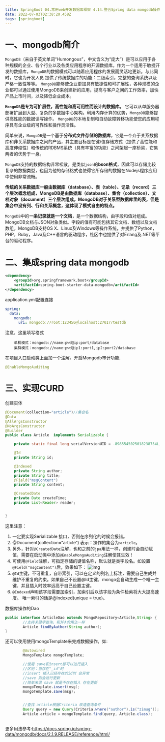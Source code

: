 ```yaml
---
title: SpringBoot 04.常用web开发数据库框架 4.14.整合Spring data mongodb操作数据
date: 2022-07-03T02:38:20.458Z
tags: [springboot]
---
```



# 一、mongodb简介

`MongoDB`（来自于英文单词“Humongous”，中文含义为“庞大”）是可以应用于各种规模的企业、各个行业以及各类应用程序的开源数据库。作为一个适用于敏捷开发的数据库，`MongoDB`的数据模式可以随着应用程序的发展而灵活地更新。与此同时，它也为开发人员 提供了传统数据库的功能：二级索引，完整的查询系统以及严格一致性等等。 `MongoDB`能够使企业更加具有敏捷性和可扩展性，各种规模的企业都可以通过使用MongoDB来创建新的应用，提高与客户之间的工作效率，加快产品上市时间，以及降低企业成本。

**`MongoDB`是专为可扩展性，高性能和高可用性而设计的数据库。** 它可以从单服务器部署扩展到大型、复杂的多数据中心架构。利用内存计算的优势，`MongoDB`能够提供高性能的数据读写操作。 `MongoDB`的本地复制和自动故障转移功能使您的应用程序具有企业级的可靠性和操作灵活性。

简单来说，`MongoDB`是一个基于**分布式文件存储的数据库**，它是一个介于关系数据库和非关系数据库之间的产品，其主要目标是在键/值存储方式（提供了高性能和高度伸缩性）和传统的RDBMS系统（具有丰富的功能）之间架起一座桥梁，它集两者的优势于一身。

`MongoDB`支持的数据结构非常松散，是类似`json`的**bson格式**，因此可以存储比较复杂的数据类型，也因为他的存储格式也使得它所存储的数据在Nodejs程序应用中使用非常流畅。

**传统的关系数据库一般由数据库（database）、表（table）、记录（record）三个层次概念组成，MongoDB是由数据库（database）、集合（collection）、文档对象（document）三个层次组成。MongoDB对于关系型数据库里的表，但是集合中没有列、行和关系概念，这体现了模式自由的特点。**

`MongoDB`中的**一条记录就是一个文档**，是一个数据结构，由字段和值对组成。MongoDB文档与JSON对象类似。字段的值有可能包括其它文档、数组以及文档数组。MongoDB支持OS X、Linux及Windows等操作系统，并提供了Python，PHP，Ruby，Java及C++语言的驱动程序，社区中也提供了对Erlang及.NET等平台的驱动程序。

# 二、集成spring data mongodb

```xml
<dependency>
    <groupId>org.springframework.boot</groupId>
    <artifactId>spring-boot-starter-data-mongodb</artifactId>
</dependency>
```

application.yml配置连接

```yaml
spring:
  data:
    mongodb:
      uri: mongodb://root:123456@localhost:27017/testdb
```

注意，这里填写格式

```
    单机模式：mongodb://name:pwd@ip:port/database
    集群模式：mongodb://name:pwd@ip1:port1,ip2:port2/database
```

在项目入口启动类上面加一个注解。开启Mongodb审计功能.

```java
@EnableMongoAuditing
```

# 三、实现CURD

创建实体

```java
@Document(collection="article")//集合名
@Data
@AllArgsConstructor
@NoArgsConstructor
@Builder
public class Article  implements Serializable {

    private static final long serialVersionUID = -8985545025018238754L;

    @Id
    private String id;

    @Indexed
    private String author;
    private String title;
    @Field("msgContent")
    private String content;

    @CreatedDate
    private Date createTime;
    private List<Reader> reader;


}
```

这里注意：

1. 一定要实现Serializable 接口，否则在序列化的时候会报错。
2. @Document(collection=“article”) 表示：操作的集合为:`article`。
3. 另外，针对`@CreatedDate`注解，也和之前的`jpa`用法一样，创建时会自动赋值，需要在启动类中添加`@EnableMongoAuditing`注解使其生效！
4. 可使用`@Field`注解，可指定存储的键值名称，默认就是类字段名。如设置`@Field("msgContent")`后，效果如下：
   ![img](https://box.kancloud.cn/67690650ce4b515eda7e167e081c6ccc_734x220.png)
5. `@Id`主键，不可重复，自带索引，可以在定义的列名上标注，需要自己生成并维护不重复的约束。如果自己不设置@Id主键，mongo会自动生成一个唯一主键，并且插入时效率远高于自己设置主键。
6. `@Indexed`声明该字段需要加索引，加索引后以该字段为条件检索将大大提高速度。
   唯一索引的话是@Indexed(unique = true)。

数据库操作的Dao

```java
public interface ArticleDao extends MongoRepository<Article,String> {
        //支持关键字查询，和JPA的用法一样
        Article findByAuthor(String author);
}
```

还可以使用使用mongoTemplate来完成数据操作，如:

```java
        @Autowired
        MongoTemplate mongoTemplate;

        //使用 save和insert都可以进行插入
        //区别：当存在"_id"时
        //insert 插入已经存在的id时 会异常
        //save 则会进行更新
        //简单来说 save 就是不存在插入 存在更新
        mongoTemplate.insert(msg);
        mongoTemplate.save(msg);


        //查找 article根据Criteria 改造查询条件
        Query query = new Query(Criteria.where("author").is("zimug"));
        Article article = mongoTemplate.find(query, Article.class);
   
```

更多用法参考:https://docs.spring.io/spring-data/mongodb/docs/2.1.9.RELEASE/reference/html/